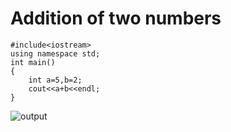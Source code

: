# **Addition of two numbers**
```
#include<iostream>
using namespace std;
int main()
{    
	int a=5,b=2;
	cout<<a+b<<endl;
}
```
![output](https://github.com/aishwarya96-cmd/cloud/edit/aishwarya/first.md/cppimages/firstop.jpg)
